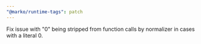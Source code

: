 ```yaml
---
"@marko/runtime-tags": patch
---
```


Fix issue with "0" being stripped from function calls by normalizer in cases with a literal 0.

